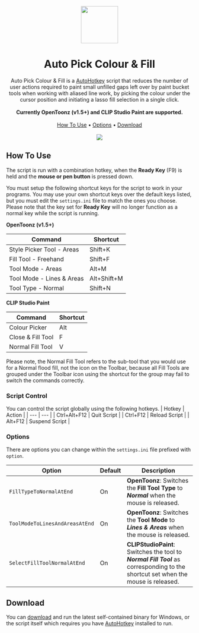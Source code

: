 <div align="center"><img src="https://user-images.githubusercontent.com/55353161/113505773-de95d280-9538-11eb-91c0-3d28723e17ee.png" align="center" width="100"/></div>
<h1 align="center">Auto Pick Colour & Fill</h1>
<div align="center">
Auto Pick Colour & Fill is a <a href="https://www.autohotkey.com/">AutoHotkey</a> script that reduces the number of user actions required to paint small unfilled gaps left over by paint bucket tools when working with aliased line work, by picking the colour under the cursor position and initiating a lasso fill selection in a single click.
<br/><br/>
<b>Currently OpenToonz (v1.5+) and CLIP Studio Paint are supported.</b>
<br/><br/>
<a href="#how-to-use">How To Use</a> • <a href="#options">Options</a> • <a href="#download">Download</a>
<br/></br/>
  
<img src="https://user-images.githubusercontent.com/55353161/113505841-33d1e400-9539-11eb-9cc5-f84753b405cf.gif" />
</div>

## How To Use
The script is run with a combination hotkey, when the **Ready Key** (F9) is held and the **mouse or pen button** is pressed down.

You must setup the following shortcut keys for the script to work in your programs. You may use your own shortcut keys over the default keys listed, but you must edit the `settings.ini` file to match the ones you choose. Please note that the key set for **Ready Key** will no longer function as a normal key while the script is running.

**OpenToonz (v1.5+)**

| Command       | Shortcut    |
| ----------------- | ------------------- |
| Style Picker Tool - Areas | Shift+K     |
| Fill Tool - Freehand      | Shift+F     |
| Tool Mode - Areas         | Alt+M       |
| Tool Mode - Lines & Areas | Alt+Shift+M |
| Tool Type - Normal        | Shift+N     |

**CLIP Studio Paint**

| Command      | Shortcut |
| ----------------- | ---------------- |
| Colour Picker     | Alt              |
| Close & Fill Tool | F                |
| Normal Fill Tool  | V                |

Please note, the Normal Fill Tool refers to the sub-tool that you would use for a Normal flood fill, not the icon on the Toolbar, because all Fill Tools are grouped under the Toolbar icon using the shortcut for the group may fail to switch the commands correctly.

### Script Control
You can control the script globally using the following hotkeys.
| Hotkey | Action |
| --- | --- |
| Ctrl+Alt+F12 | Quit Script |
| Ctrl+F12 | Reload Script |
| Alt+F12 | Suspend Script |

### Options
There are options you can change within the `settings.ini` file prefixed with `option`.

| Option | Default | Description |
| ------ | ------- | ----------- |
| `FillTypeToNormalAtEnd` | On | **OpenToonz**: Switches the **Fill Tool Type** to _**Normal**_ when the mouse is released. |
| `ToolModeToLinesAndAreasAtEnd` | On | **OpenToonz**: Switches the **Tool Mode** to _**Lines & Areas**_ when the mouse is released.
| `SelectFillToolNormalAtEnd` | On | **CLIPStudioPaint**: Switches the tool to _**Normal Fill Tool**_ as corresponding to the shortcut set when the mouse is released.

## Download
You can [download](https://github.com/KaseyFarron/PickColourAndFill/releases) and run the latest self-contained binary for Windows, or the script itself which requires you have [AutoHotkey](https://www.autohotkey.com/) installed to run.
